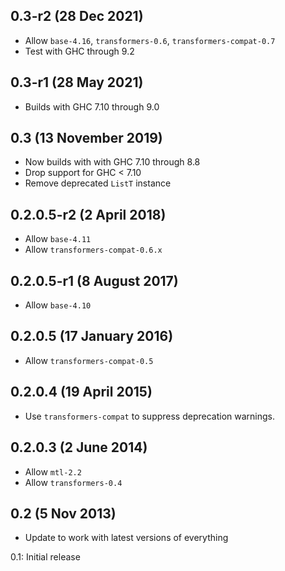 0.3-r2 (28 Dec 2021)
--------------------

  - Allow `base-4.16`, `transformers-0.6`, `transformers-compat-0.7`
  - Test with GHC through 9.2

0.3-r1 (28 May 2021)
--------------------

  - Builds with GHC 7.10 through 9.0

0.3 (13 November 2019)
----------------------

  - Now builds with with GHC 7.10 through 8.8
  - Drop support for GHC < 7.10
  - Remove deprecated `ListT` instance

0.2.0.5-r2 (2 April 2018)
-------------------------

  - Allow `base-4.11`
  - Allow `transformers-compat-0.6.x`

0.2.0.5-r1 (8 August 2017)
-------------------------

  - Allow `base-4.10`

0.2.0.5 (17 January 2016)
-------------------------

  - Allow `transformers-compat-0.5`

0.2.0.4 (19 April 2015)
-----------------------

  - Use `transformers-compat` to suppress deprecation warnings.

0.2.0.3 (2 June 2014)
----------------------

  - Allow `mtl-2.2`
  - Allow `transformers-0.4`

0.2 (5 Nov 2013)
--------

  * Update to work with latest versions of everything

0.1: Initial release
